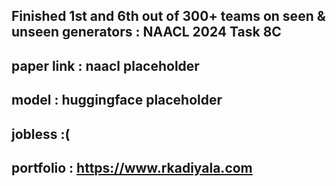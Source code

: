 ## Finished 1st and 6th out of 300+ teams on seen & unseen generators : NAACL 2024 Task 8C       

## paper link : naacl placeholder
## model      : huggingface placeholder

## jobless :(         
## portfolio : https://www.rkadiyala.com
